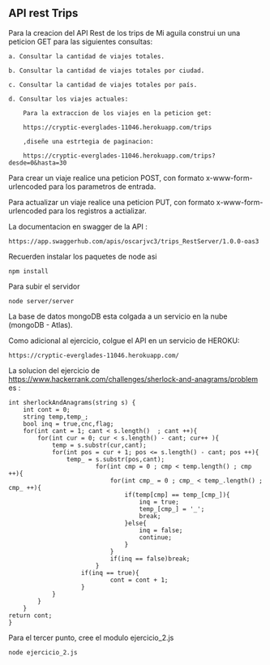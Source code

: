 ## API rest Trips 

Para la creacion del API Rest de los trips de Mi aguila construi un una peticion GET para las siguientes consultas:

    a. Consultar la cantidad de viajes totales.

    b. Consultar la cantidad de viajes totales por ciudad.

    c. Consultar la cantidad de viajes totales por país.

    d. Consultar los viajes actuales:

        Para la extraccion de los viajes en la peticion get: 
        
        https://cryptic-everglades-11046.herokuapp.com/trips
         
        ,diseñe una estrtegia de paginacion:
        
        https://cryptic-everglades-11046.herokuapp.com/trips?desde=0&hasta=30   
        

Para crear un viaje realice una peticion POST, con formato x-www-form-urlencoded para los parametros de entrada.

Para actualizar un viaje realice una peticion PUT, con formato x-www-form-urlencoded para los registros a actializar.


La documentacion en swagger de la API : 
```
https://app.swaggerhub.com/apis/oscarjvc3/trips_RestServer/1.0.0-oas3
```

Recuerden instalar los paquetes de node asi

```
npm install

```
Para subir el servidor
```
node server/server
```
La base de datos mongoDB esta colgada a un servicio en la nube (mongoDB - Atlas).

Como adicional al ejercicio, colgue el API en un servicio de HEROKU:

```
https://cryptic-everglades-11046.herokuapp.com/ 
```



La solucion del ejercicio de https://www.hackerrank.com/challenges/sherlock-and-anagrams/problem es :
```
int sherlockAndAnagrams(string s) {
    int cont = 0;
    string temp,temp_;
    bool inq = true,cnc,flag;
    for(int cant = 1; cant < s.length()  ; cant ++){
        for(int cur = 0; cur < s.length() - cant; cur++ ){
            temp = s.substr(cur,cant);
            for(int pos = cur + 1; pos <= s.length() - cant; pos ++){
                temp_ = s.substr(pos,cant);
                        for(int cmp = 0 ; cmp < temp.length() ; cmp ++){
                            for(int cmp_ = 0 ; cmp_ < temp_.length() ; cmp_ ++){
                                if(temp[cmp] == temp_[cmp_]){
                                    inq = true;
                                    temp_[cmp_] = '_';
                                    break;
                                }else{
                                    inq = false;
                                    continue;
                                }
                            }
                            if(inq == false)break;
                        }
                    if(inq == true){
                            cont = cont + 1;
                    }
            }
        }
    }
return cont;
} 
```

Para el tercer punto, cree el modulo ejercicio_2.js
```
node ejercicio_2.js
```





